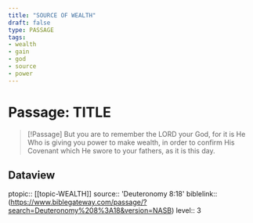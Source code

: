 ```yaml
---
title: "SOURCE OF WEALTH"
draft: false
type: PASSAGE
tags:
- wealth
- gain
- god
- source
- power
---
```


# Passage: TITLE
> [!Passage]
> But you are to remember the LORD your God, for it is He Who is giving you power to make wealth, in order to confirm His Covenant which He swore to your fathers, as it is this day.

## Dataview
ptopic:: [[topic-WEALTH]]
source:: 'Deuteronomy 8:18'
biblelink:: (https://www.biblegateway.com/passage/?search=Deuteronomy%208%3A18&version=NASB)
level:: 3
